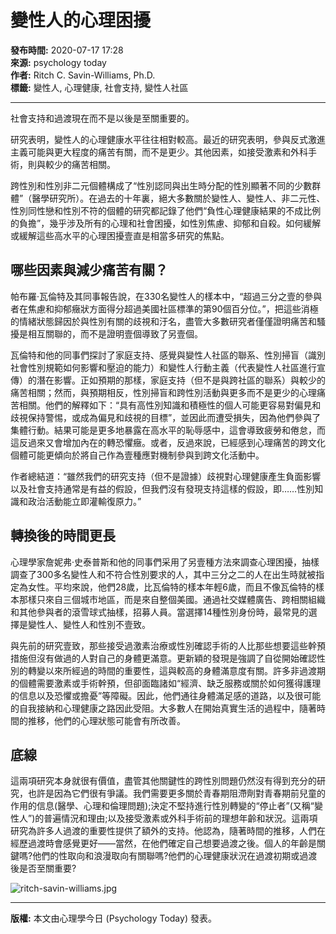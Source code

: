 # 變性人的心理困擾

**發布時間:** 2020-07-17 17:28  
**來源:** psychology today  
**作者:** Ritch C. Savin-Williams, Ph.D.  
**標籤:** 變性人, 心理健康, 社會支持, 變性人社區

---

社會支持和過渡現在而不是以後是至關重要的。

研究表明，變性人的心理健康水平往往相對較高。最近的研究表明，參與反式激進主義可能與更大程度的痛苦有關，而不是更少。其他因素，如接受激素和外科手術，則與較少的痛苦相關。

跨性別和性別非二元個體構成了“性別認同與出生時分配的性別顯著不同的少數群體”（醫學研究所）。在過去的十年裏，絕大多數關於變性人、變性人、非二元性、性別同性戀和性別不符的個體的研究都記錄了他們“負性心理健康結果的不成比例的負擔”，幾乎涉及所有的心理和社會困擾，如性別焦慮、抑郁和自殺。如何緩解或緩解這些高水平的心理困擾壹直是相當多研究的焦點。

## 哪些因素與減少痛苦有關？

帕布羅·瓦倫特及其同事報告說，在330名變性人的樣本中，“超過三分之壹的參與者在焦慮和抑郁癥狀方面得分超過美國社區標準的第90個百分位。”，把這些消極的情緒狀態歸因於與性別有關的歧視和汙名，盡管大多數研究者僅僅證明痛苦和騷擾是相互關聯的，而不是證明壹個導致了另壹個。

瓦倫特和他的同事們探討了家庭支持、感覺與變性人社區的聯系、性別掃盲（識別社會性別規範如何影響和壓迫的能力）和變性人行動主義（代表變性人社區進行宣傳）的潛在影響。正如預期的那樣，家庭支持（但不是與跨社區的聯系）與較少的痛苦相關；然而，與預期相反，性別掃盲和跨性別活動與更多而不是更少的心理痛苦相關。他們的解釋如下：“具有高性別知識和積極性的個人可能更容易對偏見和歧視保持警惕，或成為偏見和歧視的目標”，並因此而遭受損失，因為他們參與了集體行動。結果可能是更多地暴露在高水平的恥辱感中，這會導致疲勞和倦怠，而這反過來又會增加內在的轉恐懼癥。或者，反過來說，已經感到心理痛苦的跨文化個體可能更傾向於將自己作為壹種應對機制參與到跨文化活動中。

作者總結道：“雖然我們的研究支持（但不是證據）歧視對心理健康產生負面影響以及社會支持通常是有益的假設，但我們沒有發現支持這樣的假設，即……性別知識和政治活動能立即灌輸復原力。”

## 轉換後的時間更長

心理學家詹妮弗·史泰普斯和他的同事們采用了另壹種方法來調查心理困擾，抽樣調查了300多名變性人和不符合性別要求的人，其中三分之二的人在出生時就被指定為女性。平均來說，他們28歲，比瓦倫特的樣本年輕6歲，而且不像瓦倫特的樣本那樣只來自三個城市地區，而是來自整個美國。通過社交媒體廣告、跨相關組織和其他參與者的滾雪球式抽樣，招募人員。當選擇14種性別身份時，最常見的選擇是變性人、變性人和性別不壹致。

與先前的研究壹致，那些接受過激素治療或性別確認手術的人比那些想要這些幹預措施但沒有做過的人對自己的身體更滿意。更新穎的發現是強調了自從開始確認性別的轉變以來所經過的時間的重要性，這與較高的身體滿意度有關。許多非過渡期的個體需要激素或手術幹預，但卻面臨諸如“經濟、缺乏服務或關於如何獲得護理的信息以及恐懼或擔憂”等障礙。因此，他們通往身體滿足感的道路，以及很可能的自我接納和心理健康之路因此受阻。大多數人在開始真實生活的過程中，隨著時間的推移，他們的心理狀態可能會有所改善。

## 底線

這兩項研究本身就很有價值，盡管其他關鍵性的跨性別問題仍然沒有得到充分的研究，也許是因為它們很有爭議。我們需要更多關於青春期阻滯劑對青春期前兒童的作用的信息(醫學、心理和倫理問題);決定不堅持進行性別轉變的“停止者”(又稱“變性人”)的普遍情況和理由;以及接受激素或外科手術前的理想年齡和狀況。這兩項研究為許多人過渡的重要性提供了額外的支持。他認為，隨著時間的推移，人們在經歷過渡時會感覺更好——當然，在他們確定自己想要過渡之後。個人的年齡是關鍵嗎?他們的性取向和浪漫取向有關聯嗎?他們的心理健康狀況在過渡初期或過渡後是否至關重要?

![ritch-savin-williams.jpg](/upload/image/2020/07_17/1209481.jpg)

---

**版權:** 本文由心理學今日 (Psychology Today) 發表。
